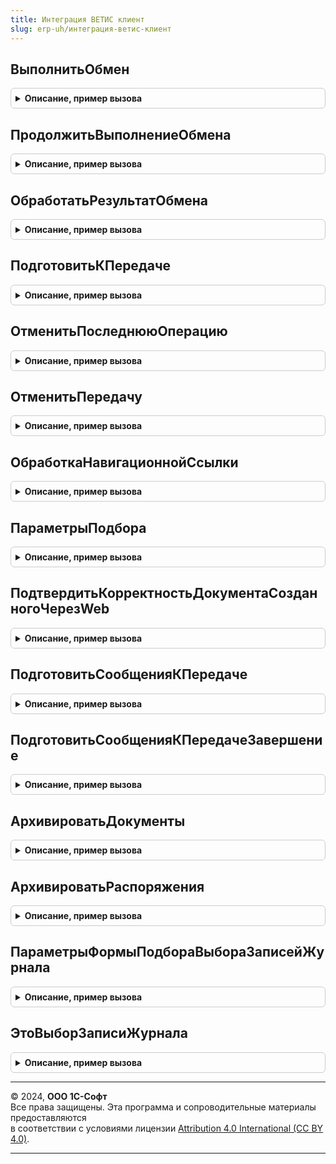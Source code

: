 ```yaml
---
title: Интеграция ВЕТИС клиент
slug: erp-uh/интеграция-ветис-клиент
---
```



## ВыполнитьОбмен
<details style="margin: 1em 0; padding: 0.5em; border: 1px solid #ccc; border-radius: 6px;">

<summary style="font-weight: bold; cursor: pointer;">Описание, пример вызова</summary>

```bsl

// Выполняет отправку подготовленных сообщений, загрузку новых документов, обработку ответов из ВЕТИС.
//
// Параметры:
//   Форма - ФормаКлиентскогоПриложения - источник команды выполнения обмена
//   ХозяйствующиеСубъекты - Неопределено, Массив Из СправочникСсылка.ХозяйствующиеСубъектыВЕТИС, СправочникСсылка.ХозяйствующиеСубъектыВЕТИС - Хозяйствующие субъекты, по которым необходимо выполнить обмен.
//   ОповещениеПриЗавершении - ОписаниеОповещения - Оповещение при завершении операции.
//
Процедура ВыполнитьОбмен(Форма, ХозяйствующиеСубъекты = Неопределено, ОповещениеПриЗавершении = Неопределено) Экспорт
```

Пример вызова
```bsl
ИнтеграцияВЕТИСКлиент.ВыполнитьОбмен(Форма, ХозяйствующиеСубъекты, ОповещениеПриЗавершении);
```
</details>

## ПродолжитьВыполнениеОбмена
<details style="margin: 1em 0; padding: 0.5em; border: 1px solid #ccc; border-radius: 6px;">

<summary style="font-weight: bold; cursor: pointer;">Описание, пример вызова</summary>

```bsl

Процедура ПродолжитьВыполнениеОбмена(Форма, Контекст = Неопределено, ОповещениеПриЗавершении = Неопределено, ВыводитьОкноОжидания = Истина) Экспорт
```

Пример вызова
```bsl
ИнтеграцияВЕТИСКлиент.ПродолжитьВыполнениеОбмена(Форма, Контекст, ОповещениеПриЗавершении, ВыводитьОкноОжидания);
```
</details>

## ОбработатьРезультатОбмена
<details style="margin: 1em 0; padding: 0.5em; border: 1px solid #ccc; border-radius: 6px;">

<summary style="font-weight: bold; cursor: pointer;">Описание, пример вызова</summary>

```bsl

Процедура ОбработатьРезультатОбмена(РезультатОбмена, Форма, Контекст = Неопределено, ОповещениеПриЗавершении = Неопределено, ВыводитьОкноОжидания = Истина) Экспорт
```

Пример вызова
```bsl
ИнтеграцияВЕТИСКлиент.ОбработатьРезультатОбмена(РезультатОбмена, Форма, Контекст, ОповещениеПриЗавершении, ВыводитьОкноОжидания);
```
</details>

## ПодготовитьКПередаче
<details style="margin: 1em 0; padding: 0.5em; border: 1px solid #ccc; border-radius: 6px;">

<summary style="font-weight: bold; cursor: pointer;">Описание, пример вызова</summary>

```bsl

// Формирует сообщение для передачи в ВетИС, согласно указанной операции.
//
// Параметры:
//  Форма - ФормаКлиентскогоПриложения - форма объекта документа ВетИС к передаче
//  ДальнейшееДействие - ПеречислениеСсылка.ДальнейшиеДействияПоВзаимодействиюВЕТИС - выполняемая операция обмена.
//
Процедура ПодготовитьКПередаче(Форма, ПараметрыПередачи) Экспорт
```

Пример вызова
```bsl
ИнтеграцияВЕТИСКлиент.ПодготовитьКПередаче(Форма, ПараметрыПередачи) 
```
</details>

## ОтменитьПоследнююОперацию
<details style="margin: 1em 0; padding: 0.5em; border: 1px solid #ccc; border-radius: 6px;">

<summary style="font-weight: bold; cursor: pointer;">Описание, пример вызова</summary>

```bsl

// Отменяет последнюю операцию (например, если возникла ошибка передачи данных).
//
// Параметры:
//  ДокументСсылка - ДокументСсылка - документ, по которому требуется отменить операцию.
//
Процедура ОтменитьПоследнююОперацию(ДокументСсылка) Экспорт
```

Пример вызова
```bsl
ИнтеграцияВЕТИСКлиент.ОтменитьПоследнююОперацию(ДокументСсылка) 
```
</details>

## ОтменитьПередачу
<details style="margin: 1em 0; padding: 0.5em; border: 1px solid #ccc; border-radius: 6px;">

<summary style="font-weight: bold; cursor: pointer;">Описание, пример вызова</summary>

```bsl

// Удаляет неотправленную операцию из очереди передачи данных в ВетИС.
//
// Параметры:
//  ДокументСсылка - ДокументСсылка - документ, по которому требуется отменить передачу данных.
//
Процедура ОтменитьПередачу(ДокументСсылка) Экспорт
```

Пример вызова
```bsl
ИнтеграцияВЕТИСКлиент.ОтменитьПередачу(ДокументСсылка) 
```
</details>

## ОбработкаНавигационнойСсылки
<details style="margin: 1em 0; padding: 0.5em; border: 1px solid #ccc; border-radius: 6px;">

<summary style="font-weight: bold; cursor: pointer;">Описание, пример вызова</summary>

```bsl

// Обрабатывает нажатие на гиперссылку в формах.
//
// Параметры:
//  НавигационнаяСсылкаФорматированнойСтроки - Строка	 - навигационная ссылка на объект.
//  СтандартнаяОбработка					 - Булево	 - признак стандартной обработки.
//  ОбъектФормы								 - ДанныеФормыСтруктура	 - данные формы,
//		которые содержат ссылки на грузополучателя и грузоотправителя.
//
Процедура ОбработкаНавигационнойСсылки(НавигационнаяСсылкаФорматированнойСтроки, СтандартнаяОбработка, ОбъектФормы) Экспорт
```

Пример вызова
```bsl
ИнтеграцияВЕТИСКлиент.ОбработкаНавигационнойСсылки(НавигационнаяСсылкаФорматированнойСтроки, СтандартнаяОбработка, ОбъектФормы) 
```
</details>

## ПараметрыПодбора
<details style="margin: 1em 0; padding: 0.5em; border: 1px solid #ccc; border-radius: 6px;">

<summary style="font-weight: bold; cursor: pointer;">Описание, пример вызова</summary>

```bsl

// Формирует параметры для подбора элементов на основании параметров указанных для элемента формы.
// Используется для подбора в формах выбора с такими же параметрами выбора, как и при выборе.
//
// Параметры:
//  ЭлементФормы - ПолеВвода - Элемент формы в котором указаны параметры подбора.
//  Форма		 - ФормаКлиентскогоПриложения - Форма на которой расположен элемент. Используется для получения параметров.
//
// Возвращаемое значение:
//  Структура - параметры подбора.
//
Функция ПараметрыПодбора(ЭлементФормы, Форма) Экспорт
```

Пример вызова
```bsl
Результат = ИнтеграцияВЕТИСКлиент.ПараметрыПодбора(ЭлементФормы, Форма) 
```
</details>

## ПодтвердитьКорректностьДокументаСозданногоЧерезWeb
<details style="margin: 1em 0; padding: 0.5em; border: 1px solid #ccc; border-radius: 6px;">

<summary style="font-weight: bold; cursor: pointer;">Описание, пример вызова</summary>

```bsl

// Устанавливает для документа дальнейшие действия в значение "НеТребуется".
//
// Параметры:
//  ДокументСсылка - ДокументСсылка - документ, по которому требуется отменить передачу данных.
//
Процедура ПодтвердитьКорректностьДокументаСозданногоЧерезWeb(ДокументСсылка) Экспорт
```

Пример вызова
```bsl
ИнтеграцияВЕТИСКлиент.ПодтвердитьКорректностьДокументаСозданногоЧерезWeb(ДокументСсылка) 
```
</details>

## ПодготовитьСообщенияКПередаче
<details style="margin: 1em 0; padding: 0.5em; border: 1px solid #ccc; border-radius: 6px;">

<summary style="font-weight: bold; cursor: pointer;">Описание, пример вызова</summary>

```bsl

// Обработчик команд по выполнению требуемого дальнейшего действия в динамических списках
//
// Параметры:
//  ДинамическийСписок - ДанныеФормыКоллекция - список в котором выполняется команда
//  ПараметрыПередачи  - См. ИнтеграцияИСКлиентСервер.ИнициализироватьПараметрыПередачиДанных
//  ПравоИзменения     - Булево - разрешено ли проведение данного вида документа из списка
Процедура ПодготовитьСообщенияКПередаче(ДинамическийСписок, ПараметрыПередачи, ПравоИзменения) Экспорт
```

Пример вызова
```bsl
ИнтеграцияВЕТИСКлиент.ПодготовитьСообщенияКПередаче(ДинамическийСписок, ПараметрыПередачи, ПравоИзменения) 
```
</details>

## ПодготовитьСообщенияКПередачеЗавершение
<details style="margin: 1em 0; padding: 0.5em; border: 1px solid #ccc; border-radius: 6px;">

<summary style="font-weight: bold; cursor: pointer;">Описание, пример вызова</summary>

```bsl

// Обработчик завершения процедуры ПодготовитьСообщенияКПередаче.
//
// Параметры:
//  Контекст - Структура - контекст выполнения обработчика:
//   * МассивДокументов       - Массив Из Документссылка - список ссылок на обрабатываемые документы,
//   * НепроведенныеДокументы - Массив Из Документссылка - документы, исключенные из обработки,
//   * ДинамическийСписок     - ДанныеФормыКоллекция - список в котором выполняется команда,
//   * ПараметрыПередачи      - Структура - (См. ИнтеграцияВЕТИСКлиентСервер.СтруктураПараметрыПередачи)
//  ДополнительныеПараметры - Неопределено - не используется
Процедура ПодготовитьСообщенияКПередачеЗавершение(Контекст, ДополнительныеПараметры = Неопределено) Экспорт
```

Пример вызова
```bsl
ИнтеграцияВЕТИСКлиент.ПодготовитьСообщенияКПередачеЗавершение(Контекст, ДополнительныеПараметры);
```
</details>

## АрхивироватьДокументы
<details style="margin: 1em 0; padding: 0.5em; border: 1px solid #ccc; border-radius: 6px;">

<summary style="font-weight: bold; cursor: pointer;">Описание, пример вызова</summary>

```bsl

// Выполняет архивирование документов.
//
// Параметры:
// 	Результат - КодВозвратаДиалога - Ответ на вопрос архивирования.
// 	ДополнительныеПараметры - Структура - Структура дополнительных параметров.
//
Процедура АрхивироватьДокументы(Результат, ДополнительныеПараметры) Экспорт
```

Пример вызова
```bsl
ИнтеграцияВЕТИСКлиент.АрхивироватьДокументы(Результат, ДополнительныеПараметры) 
```
</details>

## АрхивироватьРаспоряжения
<details style="margin: 1em 0; padding: 0.5em; border: 1px solid #ccc; border-radius: 6px;">

<summary style="font-weight: bold; cursor: pointer;">Описание, пример вызова</summary>

```bsl

// Выполняет архивирование распоряжений к оформлению.
//
// Параметры:
// 	Результат - КодВозвратаДиалога - Ответ на вопрос архивирования.
// 	ДополнительныеПараметры - Структура - Структура дополнительных параметров.
//
Процедура АрхивироватьРаспоряжения(Результат, ДополнительныеПараметры) Экспорт
```

Пример вызова
```bsl
ИнтеграцияВЕТИСКлиент.АрхивироватьРаспоряжения(Результат, ДополнительныеПараметры) 
```
</details>

## ПараметрыФормыПодбораВыбораЗаписейЖурнала
<details style="margin: 1em 0; padding: 0.5em; border: 1px solid #ccc; border-radius: 6px;">

<summary style="font-weight: bold; cursor: pointer;">Описание, пример вызова</summary>

```bsl

// Параметры формы подбора выбора записей журнала.
//
// Параметры:
//  ХозяйствующийСубъект - СправочникСсылка.ХозяйствующиеСубъектыВЕТИС
//  Предприятие - СправочникСсылка.ПредприятияВЕТИС
//  ТекущиеДанные - Неопределено, ДанныеФормыСтруктура - текущие данные
//
// Возвращаемое значение:
//  Структура - Параметры формы подбора выбора записей журнала:
// * РежимВыбора - Булево -
// * ЗакрыватьПриВыборе - Булево -
// * Отбор - Структура - :
// ** ХозяйствующийСубъект - СправочникСсылка.ХозяйствующиеСубъектыВЕТИС
// ** Предприятие - СправочникСсылка.ПредприятияВЕТИС
Функция ПараметрыФормыПодбораВыбораЗаписейЖурнала(ХозяйствующийСубъект, Предприятие, ТекущиеДанные = Неопределено) Экспорт
```

Пример вызова
```bsl
Результат = ИнтеграцияВЕТИСКлиент.ПараметрыФормыПодбораВыбораЗаписейЖурнала(ХозяйствующийСубъект, Предприятие, ТекущиеДанные);
```
</details>

## ЭтоВыборЗаписиЖурнала
<details style="margin: 1em 0; padding: 0.5em; border: 1px solid #ccc; border-radius: 6px;">

<summary style="font-weight: bold; cursor: pointer;">Описание, пример вызова</summary>

```bsl

// Это выбор записи журнала.
//
// Параметры:
//  ВыбранноеЗначение - Произвольный
//
// Возвращаемое значение:
//  Булево - Это выбор записи журнала
Функция ЭтоВыборЗаписиЖурнала(ВыбранноеЗначение) Экспорт
```

Пример вызова
```bsl
Результат = ИнтеграцияВЕТИСКлиент.ЭтоВыборЗаписиЖурнала(ВыбранноеЗначение) 
```
</details>

---

© 2024, **ООО 1С-Софт**  
Все права защищены. Эта программа и сопроводительные материалы предоставляются  
в соответствии с условиями лицензии [Attribution 4.0 International (CC BY 4.0)](https://creativecommons.org/licenses/by/4.0/legalcode).

---
